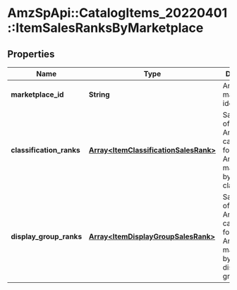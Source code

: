 # AmzSpApi::CatalogItems_20220401::ItemSalesRanksByMarketplace

## Properties
Name | Type | Description | Notes
------------ | ------------- | ------------- | -------------
**marketplace_id** | **String** | Amazon marketplace identifier. | 
**classification_ranks** | [**Array&lt;ItemClassificationSalesRank&gt;**](ItemClassificationSalesRank.md) | Sales ranks of an Amazon catalog item for an Amazon marketplace by classification. | [optional] 
**display_group_ranks** | [**Array&lt;ItemDisplayGroupSalesRank&gt;**](ItemDisplayGroupSalesRank.md) | Sales ranks of an Amazon catalog item for an Amazon marketplace by website display group. | [optional] 

